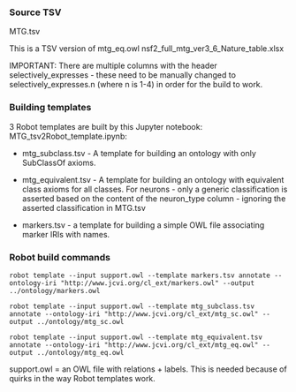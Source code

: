 ### Source TSV

MTG.tsv

This is a TSV version of  mtg\_eq.owl nsf2\_full\_mtg\_ver3\_6\_Nature_table.xlsx

IMPORTANT:  There  are multiple columns with the header selectively_expresses - these need to be manually changed to selectively\_expresses.n (where n is 1-4)  in order for the build to work.


### Building templates

3 Robot templates are built by this Jupyter notebook: MTG\_tsv2Robot\_template.ipynb:

 *  mtg_subclass.tsv - A template for building an ontology with only SubClassOf axioms.

 * mtg_equivalent.tsv - A template for building an ontology with equivalent class axioms for all classes.  For neurons - only a generic classification is asserted based on the content of the neuron\_type column - ignoring the asserted classification in MTG.tsv

 * markers.tsv - a template for building a simple OWL file associating marker IRIs with names.

### Robot build commands

    robot template --input support.owl --template markers.tsv annotate --ontology-iri "http://www.jcvi.org/cl_ext/markers.owl" --output ../ontology/markers.owl

    robot template --input support.owl --template mtg_subclass.tsv annotate --ontology-iri "http://www.jcvi.org/cl_ext/mtg_sc.owl" --output ../ontology/mtg_sc.owl

    robot template --input support.owl --template mtg_equivalent.tsv annotate --ontology-iri "http://www.jcvi.org/cl_ext/mtg_eq.owl" --output ../ontology/mtg_eq.owl

support.owl = an OWL file with relations + labels.  This is needed because of quirks in the way Robot templates work. 

